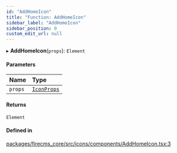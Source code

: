 ```yaml
---
id: "AddHomeIcon"
title: "Function: AddHomeIcon"
sidebar_label: "AddHomeIcon"
sidebar_position: 0
custom_edit_url: null
---
```


▸ **AddHomeIcon**(`props`): `Element`

#### Parameters

| Name | Type |
| :------ | :------ |
| `props` | [`IconProps`](../types/IconProps.md) |

#### Returns

`Element`

#### Defined in

[packages/firecms_core/src/icons/components/AddHomeIcon.tsx:3](https://github.com/FireCMSco/firecms/blob/d45f3739/packages/firecms_core/src/icons/components/AddHomeIcon.tsx#L3)
